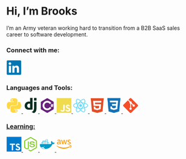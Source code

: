 # Hi, I’m Brooks

I’m an Army veteran working hard to transition from a B2B SaaS sales career to software development.


<h3 align="left">Connect with me:</h3>
<p align="left">
<a href="https://www.linkedin.com/in/brooks-mitchell/" target="blank"><img align="center" src="https://github.com/devicons/devicon/blob/master/icons/linkedin/linkedin-original.svg" alt="" height="40" width="40" /></a>
</p>

<h3 align="left">Languages and Tools:</h3>
<p align="left"> 
<a href="" target="_blank"> <img src="https://github.com/devicons/devicon/blob/master/icons/python/python-plain.svg" alt="Python" width="40" height="40"/>
<a href="" target="_blank"> <img src="https://github.com/devicons/devicon/blob/master/icons/django/django-plain.svg" alt="Django" width="40" height="40"/>
<a href="" target="_blank"> <img src="https://github.com/devicons/devicon/blob/master/icons/csharp/csharp-plain.svg" alt="C#" width="40" height="40"/>
<a href="" target="_blank"> <img src="https://github.com/devicons/devicon/blob/master/icons/javascript/javascript-plain.svg" alt="JavaScript" width="40" height="40"/>
<a href="" target="_blank"> <img src="https://github.com/devicons/devicon/blob/master/icons/react/react-original.svg" alt="React" width="40" height="40"/>
<a href="" target="_blank"> <img src="https://github.com/devicons/devicon/blob/master/icons/html5/html5-plain.svg" alt="HTML" width="40" height="40"/>
<a href="" target="_blank"> <img src="https://github.com/devicons/devicon/blob/master/icons/css3/css3-plain.svg" alt="CSS" width="40" height="40"/>
<a href="" target="_blank"> <img src="https://github.com/devicons/devicon/blob/master/icons/git/git-plain.svg" alt="Git" width="40" height="40"/>

</p>

<h3 align="left">Learning:</h3>
<a href="" target="_blank"> <img src="https://github.com/devicons/devicon/blob/master/icons/typescript/typescript-plain.svg" alt="TypeScript" width="40" height="40"/>
<a href="" target="_blank"> <img src="https://github.com/devicons/devicon/blob/master/icons/nodejs/nodejs-plain.svg" alt="NodeJS" width="40" height="40"/>
<a href="" target="_blank"> <img src="https://github.com/devicons/devicon/blob/master/icons/docker/docker-plain.svg" alt="Docker" width="40" height="40"/>
<a href="" target="_blank"> <img src="https://github.com/devicons/devicon/blob/master/icons/amazonwebservices/amazonwebservices-plain-wordmark.svg" alt="Amazon Web Services" width="40" height="40"/>



<!---
Brooks-Mitchell/Brooks-Mitchell is a ✨ special ✨ repository because its `README.md` (this file) appears on your GitHub profile.
You can click the Preview link to take a look at your changes.
--->
